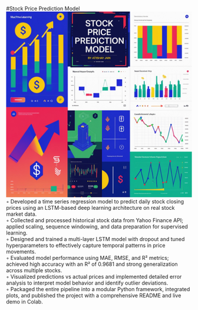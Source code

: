 #Stock Price Prediction Model
![Stock_Price_Prediction_Model.png](Stock_Price_Prediction_Model.png)
◦ Developed a time series regression model to predict daily stock closing prices using an LSTM-based deep learning architecture on real stock market data.
<br>
◦ Collected and processed historical stock data from Yahoo Finance API; applied scaling, sequence windowing, and data preparation for supervised learning.
<br>
◦ Designed and trained a multi-layer LSTM model with dropout and tuned hyperparameters to effectively capture temporal patterns in price movements.
<br>
◦ Evaluated model performance using MAE, RMSE, and R² metrics; achieved high accuracy with an R² of 0.9681 and strong generalization across multiple stocks.
<br>
◦ Visualized predictions vs actual prices and implemented detailed error analysis to interpret model behavior and identify outlier deviations.
<br>
◦ Packaged the entire pipeline into a modular Python framework, integrated plots, and published the project with a comprehensive README and live demo in Colab.
<br>
